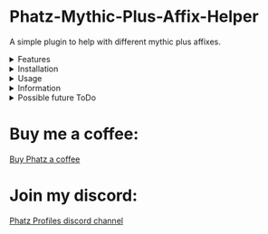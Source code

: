 # Phatz-Mythic-Plus-Affix-Helper
A simple plugin to help with different mythic plus affixes.

<details>
<Summary>Features</Summary>
# Features:
Cast spell on explosives (target). IMPLEMENTED
Cast spell on explosives (mouseover). IMPLEMENTED
Cast spell on Spiteful Shade. NOT IMPLEMENTED
</details>

<details>
<Summary>Installation</Summary>
Drop the folder into aimsharp\bin\plugins
Load in plugin manager and configure spell and spell delay.
</details>

<details>
<Summary>Usage</summary>
Works best with ranged, spammable spells with no cooldowns that don't interfere with your damage rotation.
If your spell has a 6second cooldown you can (obviously) only kill explosives every 6 seconds, for example.

Recommend using mouseover to control what explosive to kill and not to interfere with your main damage rotation. I can not guarantee which spell aimsharp will cast if you directly target the explosive. The plugin has logic for casting spell on targeted explosive - but no logic for pausing main rotation, effects uncertain and may vary.
</details>
 
<details>
<Summary>Information</summary>
Lots of code borrowed from Aya's kick plugin, thanks to Aya and Snoogen for keeping their plugins opensource.
I mostly play Paladin at the moment so most spells are untested but please give feedback.
I can add any spell on request, just send me the spellname and the range of the spell.
</details>

<details>
 <Summary>Possible future ToDo</Summary>
Consider making spell text like in Snoogens queue plugin instead of dropdown.
Add support for using more than 1 spell on explosives.
Advanced logic per class instead of working per spell, for example using different spells depending on the range to the explosive for melee classes and use spell B if spell A is on cooldown, etc.
Advanced spiteful shade logic.
 </details>

# Buy me a coffee:
[Buy Phatz a coffee](https://www.buymeacoffee.com/xBPGQvDa8c)

# Join my discord:
[Phatz Profiles discord channel](https://discord.gg/DaWn95VxPY)
